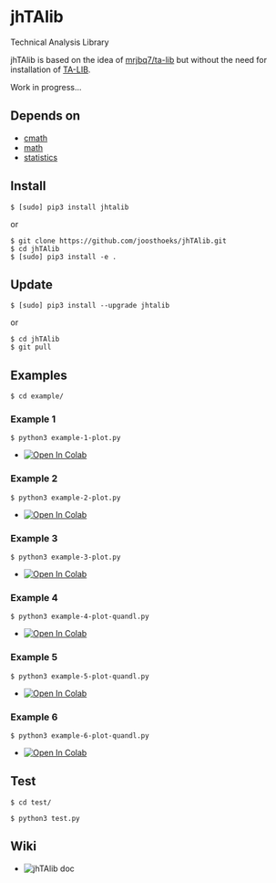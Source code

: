 # jhTAlib
Technical Analysis Library

jhTAlib is based on the idea of [mrjbq7/ta-lib](https://github.com/mrjbq7/ta-lib) but without the need for installation of [TA-LIB](http://ta-lib.org).

Work in progress...

## Depends on
* [cmath](https://docs.python.org/3/library/cmath)
* [math](https://docs.python.org/3/library/math)
* [statistics](https://docs.python.org/3/library/statistics)

## Install
```
$ [sudo] pip3 install jhtalib
```
or
```
$ git clone https://github.com/joosthoeks/jhTAlib.git
$ cd jhTAlib
$ [sudo] pip3 install -e .
```

## Update
```
$ [sudo] pip3 install --upgrade jhtalib
```
or
```
$ cd jhTAlib
$ git pull
```

## Examples
```
$ cd example/
```
### Example 1
```
$ python3 example-1-plot.py
```
* [![Open In Colab](https://colab.research.google.com/assets/colab-badge.svg)](https://colab.research.google.com/github/joosthoeks/jhTAlib/blob/master/example/example-1-plot.ipynb)
### Example 2
```
$ python3 example-2-plot.py
```
* [![Open In Colab](https://colab.research.google.com/assets/colab-badge.svg)](https://colab.research.google.com/github/joosthoeks/jhTAlib/blob/master/example/example-2-plot.ipynb)
### Example 3
```
$ python3 example-3-plot.py
```
* [![Open In Colab](https://colab.research.google.com/assets/colab-badge.svg)](https://colab.research.google.com/github/joosthoeks/jhTAlib/blob/master/example/example-3-plot.ipynb)
### Example 4
```
$ python3 example-4-plot-quandl.py
```
* [![Open In Colab](https://colab.research.google.com/assets/colab-badge.svg)](https://colab.research.google.com/github/joosthoeks/jhTAlib/blob/master/example/example-4-plot-quandl.ipynb)
### Example 5
```
$ python3 example-5-plot-quandl.py
```
* [![Open In Colab](https://colab.research.google.com/assets/colab-badge.svg)](https://colab.research.google.com/github/joosthoeks/jhTAlib/blob/master/example/example-5-plot-quandl.ipynb)
### Example 6
```
$ python3 example-6-plot-quandl.py
```
* [![Open In Colab](https://colab.research.google.com/assets/colab-badge.svg)](https://colab.research.google.com/github/joosthoeks/jhTAlib/blob/master/example/example-6-plot-quandl.ipynb)

## Test
```
$ cd test/
```
```
$ python3 test.py
```

## Wiki
* ![jhTAlib doc](https://github.com/joosthoeks/jhTAlib/wiki)

